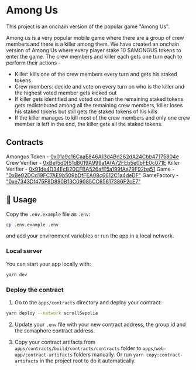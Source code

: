 # Among Us

This project is an onchain version of the popular game "Among Us".

Among us is a very popular mobile game where there are a group of crew members and there is a killer among them. We have created an onchain version of Among Us where every player stake 10 $AMONGUS tokens to enter the game. The crew members and killer each gets one turn each to perform their actions -

-   Killer: kills one of the crew members every turn and gets his staked tokens
-   Crew members: decide and vote on every turn on who is the killer and the highest voted member gets kicked out
-   If killer gets identified and voted out then the remaining staked tokens gets redistributed among all the remaining crew members, killer loses his staked tokens but still gets the staked tokens of his kills
-   If the killer manages to kill most of the crew members and only one crew member is left in the end, the killer gets all the staked tokens.

## Contracts

Amongus Token - [0x01a9c16CaaE846A13d4Bd262dA24Cbb47175804e](https://sepolia.scrollscan.com/address/0x01a9c16CaaE846A13d4Bd262dA24Cbb47175804e)
Crew Verifier - [0xBef5d0f51d8019A999a1AfA72FEb5e0bFE0c071E](https://sepolia.scrollscan.com/address/0xBef5d0f51d8019A999a1AfA72FEb5e0bFE0c071E)
Killer Verifier - [0x91de4D34EcB20CFBA526afE5a199fAa79F92ba51](https://sepolia.scrollscan.com/address/0x91de4D34EcB20CFBA526afE5a199fAa79F92ba51)
Game - ["0xBe02DCd19FC7AE9b509bDfFEA08c6612C1a4deDF"](https://sepolia.scrollscan.com/address/0xBe02DCd19FC7AE9b509bDfFEA08c6612C1a4deDF)
GameFactory - ["0xe7343Df475F8D890B13C09085CC65617386F2cE7"](https://sepolia.scrollscan.com/address/0xe7343Df475F8D890B13C09085CC65617386F2cE7)

## 📜 Usage

Copy the `.env.example` file as `.env`:

```bash
cp .env.example .env
```

and add your environment variables or run the app in a local network.

### Local server

You can start your app locally with:

```bash
yarn dev
```

### Deploy the contract

1. Go to the `apps/contracts` directory and deploy your contract:

```bash
yarn deploy --network scrollSepolia
```

2. Update your `.env` file with your new contract address, the group id and the semaphore contract address.

3. Copy your contract artifacts from `apps/contracts/build/contracts/contracts` folder to `apps/web-app/contract-artifacts` folders manually. Or run `yarn copy:contract-artifacts` in the project root to do it automatically.
